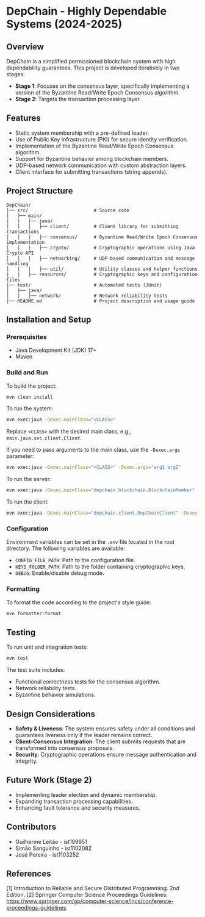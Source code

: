 # DepChain - Highly Dependable Systems (2024-2025)

## Overview
DepChain is a simplified permissioned blockchain system with high dependability guarantees. This project is developed iteratively in two stages:
- **Stage 1**: Focuses on the consensus layer, specifically implementing a version of the Byzantine Read/Write Epoch Consensus algorithm.
- **Stage 2**: Targets the transaction processing layer.


## Features
- Static system membership with a pre-defined leader.
- Use of Public Key Infrastructure (PKI) for secure identity verification.
- Implementation of the Byzantine Read/Write Epoch Consensus algorithm.
- Support for Byzantine behavior among blockchain members.
- UDP-based network communication with custom abstraction layers.
- Client interface for submitting transactions (string appends).

## Project Structure
```
DepChain/
│── src/                        # Source code
│   ├── main/
|   |   ├── java/
│   |   |   ├── client/         # Client library for submitting transactions
│   |   |   ├── consensus/      # Byzantine Read/Write Epoch Consensus implementation
│   |   |   ├── crypto/         # Cryptographic operations using Java Crypto API
│   |   |   ├── networking/     # UDP-based communication and message handling
│   |   |   ├── util/           # Utility classes and helper functions
|   |   ├── resources/          # Cryptographic keys and configuration files
│── test/                       # Automated tests (JUnit)
│   ├── java/
│   |   ├── network/            # Network reliability tests
│── README.md                   # Project description and usage guide
```

## Installation and Setup
### Prerequisites
- Java Development Kit (JDK) 17+
- Maven

### Build and Run
To build the project:
```sh
mvn clean install
```
To run the system:
```sh
mvn exec:java -Dexec.mainClass="<CLASS>"
```
Replace `<CLASS>` with the desired main class, e.g., `main.java.sec.client.Client`.

If you need to pass arguments to the main class, use the `-Dexec.args` parameter:
```sh
mvn exec:java -Dexec.mainClass="<CLASS>" -Dexec.args="arg1 arg2"
```

To run the server:
```sh
mvn exec:java -Dexec.mainClass="depchain.blockchain.BlockchainMember" -Dexec.args="1 8001"
```

To run the client:
```sh
mvn exec:java -Dexec.mainClass="depchain.client.DepChainClient" -Dexec.args="9001"
```

### Configuration
Environment variables can be set in the `.env` file located in the root directory. The following variables are available:
- `CONFIG_FILE_PATH`: Path to the configuration file.
- `KEYS_FOLDER_PATH`: Path to the folder containing cryptographic keys.
- `DEBUG`: Enable/disable debug mode.

### Formatting

To format the code according to the project's style guide:
```sh
mvn formatter:format
```

## Testing
To run unit and integration tests:
```sh
mvn test
```
The test suite includes:
- Functional correctness tests for the consensus algorithm.
- Network reliability tests.
- Byzantine behavior simulations.

## Design Considerations
- **Safety & Liveness**: The system ensures safety under all conditions and guarantees liveness only if the leader remains correct.
- **Client-Consensus Integration**: The client submits requests that are transformed into consensus proposals.
- **Security**: Cryptographic operations ensure message authentication and integrity.

## Future Work (Stage 2)
- Implementing leader election and dynamic membership.
- Expanding transaction processing capabilities.
- Enhancing fault tolerance and security measures.

## Contributors
- Guilherme Leitão - ist199951
- Simão Sanguinho - ist1102082
- José Pereira - ist1103252


## References
[1] Introduction to Reliable and Secure Distributed Programming. 2nd Edition.
[2] Springer Computer Science Proceedings Guidelines: https://www.springer.com/gp/computer-science/lncs/conference-proceedings-guidelines

